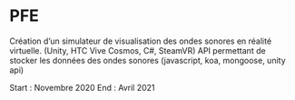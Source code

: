 # PFE
Création  d’un  simulateur  de  visualisation  des  ondes  sonores  en réalité  virtuelle. (Unity, HTC Vive Cosmos, C#, SteamVR)
API permettant de stocker les données des ondes sonores (javascript, koa, mongoose, unity api)


Start : Novembre 2020
End : Avril 2021
